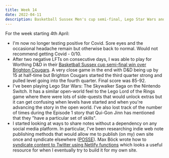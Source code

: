 ```yaml
---
title: Week 14
date: 2022-04-11
description: Basketball Sussex Men's cup semi-final, Lego Star Wars and content syndication.
---
```


For the week starting 4th April:

- I'm now no longer testing positive for Covid. Sore eyes and the occasional headache remain but otherwise back to normal. Would not recommend getting Covid - 0/10.
- After two negative LFTs on consecutive days, I was able to play for Worthing D&D in their [Basketball Sussex cup semi-final win over Brighton Cougars](https://www.basketballsussex.co.uk/match/32121209.html). A very close game in the end with D&D being up by 15 at half-time but Brighton Cougars started the third quarter strong and pulled level going into the fourth quarter. Final score was 85-92.
- I've been playing Lego Star Wars: The Skywalker Saga on the Nintendo Switch. It has a similar open-world feel to the Lego Lord of the Rings game where there were lots of side-quests that would unlock extras but it can get confusing when levels have started and when you're advancing the story in the open world. I've also lost track of the number of times during the Episode 1 story that Qui-Gon Jinn has mentioned that they "have a particular set of skills".
- I started looking at ways to share notes without a dependency on any social media platform. In particular, I've been researching indie web note publishing methods that would allow me to publish (on my) own site once and syndicate elsewhere ([POSSE](https://indieweb.org/POSSE)). Max Böck wrote how to [syndicate content to Twitter using Netlify functions](https://mxb.dev/blog/syndicating-content-to-twitter-with-netlify-functions/) which looks a useful resource for when I eventually try to build it for my own site.


